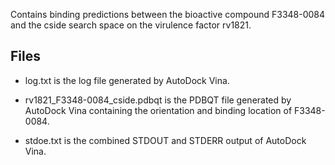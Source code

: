 Contains binding predictions between the bioactive compound F3348-0084 and the cside search space on the virulence factor rv1821.

## Files

- log.txt is the log file generated by AutoDock Vina.

- rv1821_F3348-0084_cside.pdbqt is the PDBQT file generated by AutoDock Vina containing the orientation and binding location of F3348-0084.

- stdoe.txt is the combined STDOUT and STDERR output of AutoDock Vina.

